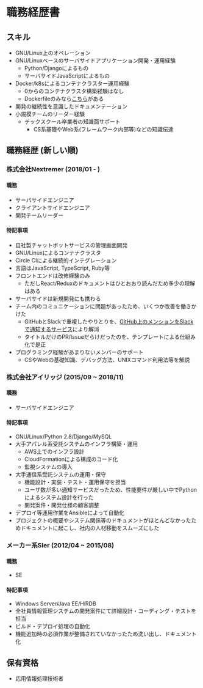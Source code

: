 # 職務経歴書

## スキル

- GNU/Linux上のオペレーション
- GNU/Linuxベースのサーバサイドアプリケーション開発・運用経験
  - Python/Djangoによるもの
  - サーバサイドJavaScriptによるもの
- Docker/k8sによるコンテナクラスター運用経験
  - 0からのコンテナクラスタ構築経験はなし
  - Dockerfileのみなら[こちら](https://github.com/t-sin/niko/blob/master/Dockerfile)がある
- 開発の継続性を意識したドキュメンテーション
- 小規模チームのリーダー経験
  - テックスクール卒業者の知識面サポート
    - CS系基礎やWeb系(フレームワーク内部等)などの知識伝達

## 職務経歴 (新しい順)

### 株式会社Nextremer (2018/01 - )

#### 職務

- サーバサイドエンジニア
- クライアントサイドエンジニア
- 開発チームリーダー

#### 特記事項

- 自社製チャットボットサービスの管理画面開発
- GNU/Linuxによるコンテナクラスタ
- Circle CIによる継続的インテグレーション
- 言語はJavaScript, TypeScript, Ruby等
- フロントエンドは改修経験のみ
  - ただしReact/Reduxのドキュメントはひとおおり読んだため多少の理解はある
- サーバサイドは新規開発にも携わる
- チーム内のコミュニケーションに問題があったため、いくつか改善を働きかけた
  - GitHubとSlackで重複したやりとりを、[GitHub上のメンションをSlackで通知するサービス](https://github.com/t-sin/niko)により解消
  - タイトルだけのPR/Issueだらけだったのを、テンプレートによる仕組み化で是正
- プログラミング経験があまりないメンバーのサポート
  - CSやWebの基礎知識、デバッグ方法、UNIXコマンド利用法等を解説

### 株式会社アイリッジ (2015/09 ~ 2018/11)

#### 職務

- サーバサイドエンジニア

#### 特記事項

- GNU/Linux/Python 2.8/Django/MySQL
- 大手アパレル系受託システムのインフラ構築・運用
  - AWS上でのインフラ設計
  - CloudFormationによる構成のコード化
  - 監視システムの導入
- 大手通信系受託システムの運用・保守
  - 機能設計・実装・テスト・運用保守を担当
  - ユーザ数が多い通知サービスだったため、性能要件が厳しい中でPythonによるシステム設計を行った
  - 開発案件・開発仕様の顧客調整
- デプロイ等運用作業をAnsibleによって自動化
- プロジェクトの概要やシステム関係等のドキュメントがほとんどなかったためドキュメントに起こし、社内の人材移動をスムーズにした

### メーカー系SIer (2012/04 ~ 2015/08)

#### 職務

- SE

#### 特記事項

- Windows Server/Java EE/HiRDB
- 全社員情報管理システムの開発案件にて詳細設計・コーディング・テストを担当
- ビルド・デプロイ処理の自動化
- 機能追加時の必須作業が整備されていなかったため洗い出し、ドキュメント化

## 保有資格

- 応用情報処理技術者

